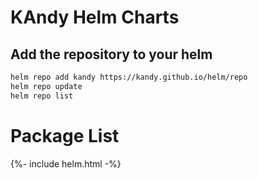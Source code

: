 # KAndy Helm Charts

## Add the repository to your helm

```bash
helm repo add kandy https://kandy.github.io/helm/repo
helm repo update
helm repo list
```

# Package List
{%- include helm.html -%}
